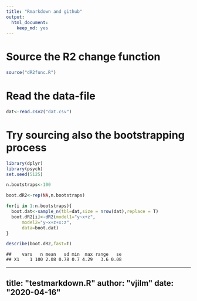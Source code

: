 ```yaml
---
title: "Rmarkdown and github"
output: 
  html_document: 
    keep_md: yes
---
```






# Source the R2 change function



```r
source("dR2func.R")
```


# Read the data-file



```r
dat<-read.csv2("dat.csv")
```


# Try sourcing also the bootstrapping process



```r
library(dplyr)
library(psych)
set.seed(5125)

n.bootstraps<-100

boot.dR2<-rep(NA,n.bootstraps)

for(i in 1:n.bootstraps){
  boot.dat<-sample_n(tbl=dat,size = nrow(dat),replace = T)
  boot.dR2[i]<-dR2(model1="y~x+z",
      model2="y~x+z+x:z",
      data=boot.dat)
}

describe(boot.dR2,fast=T)
```

```
##    vars   n mean   sd min  max range   se
## X1    1 100 2.08 0.78 0.7 4.29   3.6 0.08
```


---
title: "testmarkdown.R"
author: "vjilm"
date: "2020-04-16"
---


